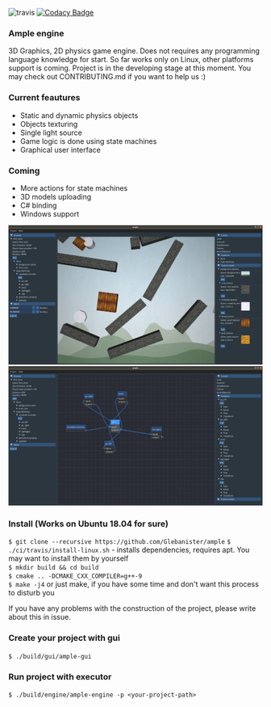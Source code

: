 ![travis](https://travis-ci.com/Glebanister/ample.svg?branch=master) [![Codacy Badge](https://api.codacy.com/project/badge/Grade/bfb66781f2fc499ca6bbad09ed5d43c6)](https://app.codacy.com/manual/Glebanister/ample?utm_source=github.com&utm_medium=referral&utm_content=Glebanister/ample&utm_campaign=Badge_Grade_Dashboard)

### Ample engine
3D Graphics, 2D physics game engine. Does not requires any programming
language knowledge for start. So far works only on Linux, other platforms support is coming. Project is in the developing stage at this moment. You may check out CONTRIBUTING.md if you want to help us :)

### Current feautures
- Static and dynamic physics objects
- Objects texturing
- Single light source
- Game logic is done using state machines
- Graphical user interface

### Coming
- More actions for state machines
- 3D models uploading
- C# binding
- Windows support

![Level editor](resources/level_editor.png)
![State machine editor](resources/state_machine_editor.png)

### Install (Works on Ubuntu 18.04 for sure)

`$ git clone --recursive https://github.com/Glebanister/ample`
`$ ./ci/travis/install-linux.sh`  - installs dependencies, requires apt. You may want to install them by yourself \
`$ mkdir build && cd build` \
`$ cmake .. -DCMAKE_CXX_COMPILER=g++-9` \
`$ make -j4` or just make, if you have some time and don't want this process to disturb you

If you have any problems with the construction of the project, please write about this in issue.

### Create your project with gui

`$ ./build/gui/ample-gui`

### Run project with executor

`$ ./build/engine/ample-engine -p <your-project-path>`
